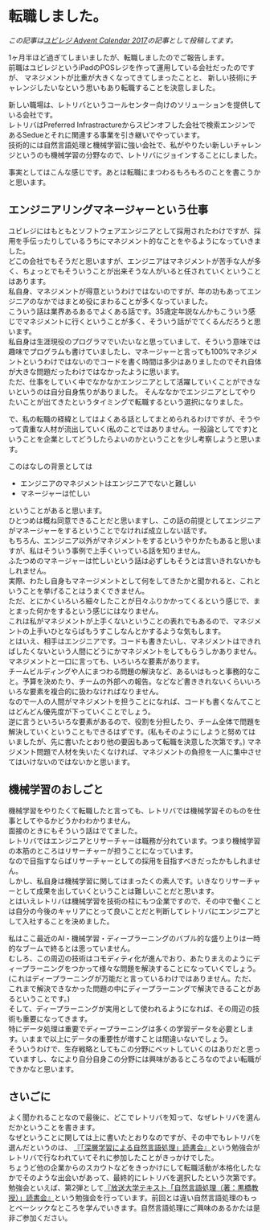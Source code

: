 # 転職しました。

*この記事は[ユビレジ Advent Calendar 2017](https://qiita.com/advent-calendar/2017/ubiregi)の記事として投稿してます。*

1ヶ月半ほど過ぎてしまいましたが、転職しましたのでご報告します。  
前職はユビレジというiPadのPOSレジを作って運用している会社だったのですが、
マネジメントが比重が大きくなってきてしまったことと、
新しい技術にチャレンジしたいなという思いもあり転職することを決意しました。

新しい職場は、レトリバというコールセンター向けのソリューションを提供している会社です。  
レトリバはPreferred Infrastractureからスピンオフした会社で検索エンジンであるSedueとそれに関連する事業を引き継いでやっています。  
技術的には自然言語処理と機械学習に強い会社で、私がやりたい新しいチャレンジというのも機械学習の分野なので、レトリバにジョインすることにしました。

事実としてはこんな感じです。あとは転職にまつわるもろもろのことを書こうかと思います。

## エンジニアリングマネージャーという仕事

ユビレジにはもともとソフトウェアエンジニアとして採用されたわけですが、採用を手伝ったりしているうちにマネジメント的なことをやるようになっていきました。  
どこの会社でもそうだと思いますが、エンジニアはマネジメントが苦手な人が多く、ちょっとでもそういうことが出来そうな人がいると任されていくということはあります。  
私自身、マネジメントが得意というわけではないのですが、年の功もあってエンジニアのなかではまとめ役にまわることが多くなっていました。  
こういう話は業界あるあるでよくある話です。35歳定年説なんかもこういう感じでマネジメントに行くということが多く、そういう話がでてくるんだろうと思います。  
私自身は生涯現役のプログラマでいたいなと思っていまして、そういう意味では趣味でプログラムも書けていましたし、マネージャーと言っても100%マネジメントというわけではないのでコードを書く時間は多少はありましたのでそれ自体が大きな問題だったわけではなかったように思います。  
ただ、仕事をしていく中でなかなかエンジニアとして活躍していくことができないというのは自分自身焦りがありました。
そんななかでエンジニアとしてやりたいことが出てきたというタイミングで転職するという選択になりました。

で、私の転職の経緯としてはよくある話としてまとめられるわけですが、そうやって貴重な人材が流出していく(私のことではありません。一般論としてです)ということを企業としてどうしたらよいのかということを少し考察しようと思います。

このはなしの背景としては

* エンジニアのマネジメントはエンジニアでないと難しい
* マネージャーは忙しい

ということがあると思います。  
ひとつめは概ね同意できることだと思いますし、この話の前提としてエンジニアがマネージャーをするということでなければ成立しない話です。  
もちろん、エンジニア以外がマネジメントをするというやりかたもあると思いますが、私はそういう事例で上手くいっている話を知りません。  
ふたつめのマネージャーは忙しいという話は必ずしもそうとは言いきれないかもしれません。  
実際、わたし自身もマネージメントとして何をしてきたかと聞かれると、これということを挙げることはうまくできません。  
ただ、とにかくいろいろ細々したことが日々ふりかかってくるという感じで、まとまった何かをするという感じにはなりません。  
これは私がマネジメントが上手くないということの表れでもあるので、マネジメントの上手いひとならばもうすこしなんとかするような気もします。  
とはいえ、相手はエンジニアです。コードも書きたいし、マネジメントはできればしたくないという人間にどうにかマネジメントをしてもらうしかありません。  
マネジメントと一口に言っても、いろいろな要素があります。  
チームビルディングや人にまつわる問題の解決など、あるいはもっと事務的なこと。予算を決めたり、チームの外部への報告。などなど書ききれないくらいいろいろな要素を複合的に扱わなければなりません。  
なので一人の人間がマネジメントを担うことになれば、コードも書くなんてことはどんどん優先度が下っていくことでしょう。  
逆に言うといろいろな要素があるので、役割を分担したり、チーム全体で問題を解決していくということもできるはずです。(私もそのようにしようと努めてはいましたが、先に書いたとおり他の要因もあって転職を決意した次第です。)
マネジメント問題で人材を失いたくなければ、マネジメントの負担を一人に集中させてはいけないのではないかと思います。

## 機械学習のおしごと

機械学習をやりたくて転職したと言っても、レトリバでは機械学習そのものを仕事としてやるかどうかわわかりません。  
面接のときにもそういう話はでてました。  
レトリバではエンジニアとリサーチャーは職務が分れています。つまり機械学習の本筋のところはリサーチャーが担うことになっています。  
なので目指すならばリサーチャーとしての採用を目指すべきだったかもしれません。  
しかし、私自身は機械学習に関してはまったくの素人です。いきなりリサーチャーとして成果を出していくということは難しいことだと思います。  
とはいえレトリバは機械学習を技術の柱にもつ企業ですので、その中で働くことは自分の今後のキャリアにとって良いことだと判断してレトリバにエンジニアとして入社することを決めました。

私はここ最近のAI・機械学習・ディープラーニングのバブル的な盛り上りは一時的なブームで終るとは思っていません。  
むしろ、この周辺の技術はコモディティ化が進んでおり、あたりまえのようにディープラーニングをつかって様々な問題を解決することになっていくでしょう。
(これはディープラーニングが万能だと言っているわけではありません。ただ、これまで解決できなかった問題の中にディープラーニングで解決できることがあるということです。)  
そして、ディープラーニングが実用として使われるようになれば、その周辺の技術も重要になってきます。  
特にデータ処理は重要でディープラーニングは多くの学習データを必要とします。いままで以上にデータの重要性が増すことは間違いないでしょう。  
そういうわけで、生存戦略としてもこの分野にベットしていくのはありだと思っていますし、なにより自分自身この分野には興味があるところなのでよい転職ができかなと思います。

## さいごに

よく聞かれることなので最後に、どこでレトリバを知って、なぜレトリバを選んだかということを書きます。  
なぜということに関しては上に書いたとおりなのですが、その中でもレトリバを選んだというのは、
[『「深層学習による自然言語処理」読書会』](https://retrieva.connpass.com/event/59886/)という勉強会がレトリバで行なわれていてそれに参加したことがきっかけでした。  
ちょうど他の企業からのスカウトなどをきっかけにして転職活動が本格化したなかでそのような出会いがあって、最終的にレトリバを選択したという次第です。  
勉強会といえば、第2弾として[『放送大学テキスト「自然言語処理（著：黒橋教授）」読書会』](https://retrieva.connpass.com/event/74107/)という勉強会を行っています。前回とは違い自然言語処理のもっとベーシックなところを学んでいきます。自然言語処理にご興味のあるかたは是非ご参加ください。

